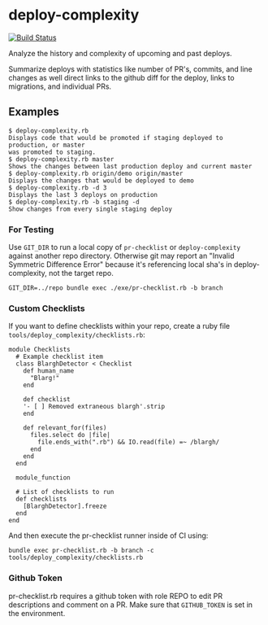 # deploy-complexity

[![Build Status](https://travis-ci.org/NoRedInk/deploy-complexity.svg?branch=master)](https://travis-ci.org/NoRedInk/deploy-complexity)

Analyze the history and complexity of upcoming and past deploys.

Summarize deploys with statistics like number of PR's, commits, and line changes
as well direct links to the github diff for the deploy, links to migrations, and
individual PRs.

## Examples
```
$ deploy-complexity.rb
Displays code that would be promoted if staging deployed to production, or master
was promoted to staging.
$ deploy-complexity.rb master
Shows the changes between last production deploy and current master
$ deploy-complexity.rb origin/demo origin/master
Displays the changes that would be deployed to demo
$ deploy-complexity.rb -d 3
Displays the last 3 deploys on production
$ deploy-complexity.rb -b staging -d
Show changes from every single staging deploy
```

### For Testing

Use `GIT_DIR` to run a local copy of `pr-checklist` or `deploy-complexity` against another repo directory. Otherwise git may report an "Invalid Symmetric Difference Error" because it's referencing local sha's in deploy-complexity, not the target repo.

```
GIT_DIR=../repo bundle exec ./exe/pr-checklist.rb -b branch
```

### Custom Checklists

If you want to define checklists within your repo, create a ruby file `tools/deploy_complexity/checklists.rb`:

```
module Checklists
  # Example checklist item
  class BlarghDetector < Checklist
    def human_name
      "Blarg!"
    end
    
    def checklist
    '- [ ] Removed extraneous blargh'.strip
    end
    
    def relevant_for(files)
      files.select do |file| 
        file.ends_with(".rb") && IO.read(file) =~ /blargh/
      end
    end
  end

  module_function
  
  # List of checklists to run
  def checklists
    [BlarghDetector].freeze
  end
end
```

And then execute the pr-checklist runner inside of CI using:

```
bundle exec pr-checklist.rb -b branch -c tools/deploy_complexity/checklists.rb
```

### Github Token

pr-checklist.rb requires a github token with role REPO to edit PR descriptions and comment on a PR. Make sure that `GITHUB_TOKEN` is set in the environment.
